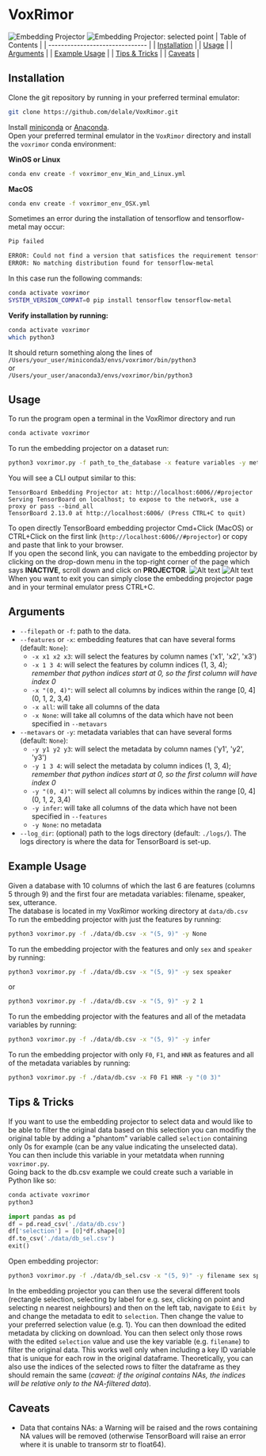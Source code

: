 # VoxRimor
![Embedding Projector](<screenshots/Screenshot 2023-09-12 at 17.48.26.png>)
![Embedding Projector: selected point](<screenshots/Screenshot 2023-09-12 at 17.48.54.png>)
| Table of Contents               |
| ------------------------------- |
| [Installation](#installation)   |
| [Usage](#usage)                 |
| [Arguments](#arguments)         |
| [Example Usage](#example-usage) |
| [Tips & Tricks](#tips--tricks)  |
| [Caveats](#caveats)             |
## Installation
Clone the git repository by running in your preferred terminal emulator:
```sh
git clone https://github.com/delale/VoxRimor.git
```

Install [miniconda](https://docs.conda.io/projects/miniconda/en/latest/) or [Anaconda](https://www.anaconda.com/download).  
Open your preferred terminal emulator in the `VoxRimor` directory and install the `voxrimor` conda environment:  
  
**WinOS or Linux**
```sh
conda env create -f voxrimor_env_Win_and_Linux.yml
```

**MacOS**
```sh
conda env create -f voxrimor_env_OSX.yml
```
Sometimes an error during the installation of tensorflow and tensorflow-metal may occur:
```sh
Pip failed

ERROR: Could not find a version that satisfices the requirement tensorflow-metal (from versions: None)
ERROR: No matching distribution found for tensorflow-metal
```
In this case run the following commands:
```sh
conda activate voxrimor
SYSTEM_VERSION_COMPAT=0 pip install tensorflow tensorflow-metal
```
  
**Verify installation by running:**
```sh
conda activate voxrimor
which python3
```
It should return something along the lines of   
`/Users/your_user/miniconda3/envs/voxrimor/bin/python3`  
or  
`/Users/your_user/anaconda3/envs/voxrimor/bin/python3`

## Usage
To run the program open a terminal in the VoxRimor directory and run 
```sh
conda activate voxrimor
```
To run the embedding projector on a dataset run:
```sh
python3 voxrimor.py -f path_to_the_database -x feature variables -y metadata variables --log_dir path_to_logs_directory
```
You will see a CLI output similar to this:
```
TensorBoard Embedding Projector at: http://localhost:6006//#projector
Serving TensorBoard on localhost; to expose to the network, use a proxy or pass --bind_all
TensorBoard 2.13.0 at http://localhost:6006/ (Press CTRL+C to quit)
```
To open directly TensorBoard embedding projector Cmd+Click (MacOS) or CTRL+Click on the first link (`http://localhost:6006//#projector`) or copy and paste that link to your browser.  
If you open the second link, you can navigate to the embedding projector by clicking on the drop-down menu in the top-right corner of the page which says **INACTIVE**, scroll down and click on **PROJECTOR**.
![Alt text](<screenshots/Screenshot 2023-09-12 at 16.44.30.png>)
![Alt text](<screenshots/Screenshot 2023-09-12 at 16.44.51.png>)
When you want to exit you can simply close the embedding projector page and in your terminal emulator press CTRL+C.
## Arguments
- `--filepath` or `-f`: path to the data.
- `--features` or `-x`: embedding features that can have several forms (default: `None`):
  - `-x x1 x2 x3`: will select the features by column names ('x1', 'x2', 'x3')
  - `-x 1 3 4`: will select the features by column indices (1, 3, 4); *remember that python indices start at 0, so the first column will have index 0*
  - `-x "(0, 4)"`: will select all columns by indices within the range [0, 4] (0, 1, 2, 3,4)
  - `-x all`: will take all columns of the data
  - `-x None`: will take all columns of the data which have not been specified in `--metavars`
- `--metavars` or `-y`: metadata variables that can have several forms (default: `None`):
  - `-y y1 y2 y3`: will select the metadata by column names ('y1', 'y2', 'y3')
  - `-y 1 3 4`: will select the metadata by column indices (1, 3, 4); *remember that python indices start at 0, so the first column will have index 0*
  - `-y "(0, 4)"`: will select all columns by indices within the range [0, 4] (0, 1, 2, 3,4)
  - `-y infer`: will take all columns of the data which have not been specified in `--features`
  - `-y None`: no metadata
- `--log_dir`: (optional) path to the logs directory (default: `./logs/`). The logs directory is where the data for TensorBoard is set-up.

## Example Usage
Given a database with 10 columns of which the last 6 are features (columns 5 through 9) and the first four are metadata variables: filename, speaker, sex, utterance.  
The database is located in my VoxRimor working directory at `data/db.csv`
To run the embedding projector with just the features by running:
```sh
python3 voxrimor.py -f ./data/db.csv -x "(5, 9)" -y None
```
To run the embedding projector with the features and only `sex` and `speaker` by running:
```sh
python3 voxrimor.py -f ./data/db.csv -x "(5, 9)" -y sex speaker
```
or
```sh
python3 voxrimor.py -f ./data/db.csv -x "(5, 9)" -y 2 1
```
To run the embedding projector with the features and all of the metadata variables by running:
```sh
python3 voxrimor.py -f ./data/db.csv -x "(5, 9)" -y infer
```
To run the embedding projector with only `F0`, `F1`, and `HNR` as features and all of the metadata variables by running:
```sh
python3 voxrimor.py -f ./data/db.csv -x F0 F1 HNR -y "(0 3)"
```

## Tips & Tricks
If you want to use the embedding projector to select data and would like to be able to filter the original data based on 
this selection you can modifiy the original table by adding a "phantom" variable called `selection` containing only 0s for example (can be any value indicating the unselected data).  
You can then include this variable in your metatdata when running `voxrimor.py`.  
Going back to the db.csv example we could create such a variable in Python like so:
```sh
conda activate voxrimor
python3
```
```py
import pandas as pd
df = pd.read_csv('./data/db.csv')
df['selection'] = [0]*df.shape[0]
df.to_csv('./data/db_sel.csv')
exit()
```
Open embedding projector:
```sh
python3 voxrimor.py -f ./data/db_sel.csv -x "(5, 9)" -y filename sex speaker selection
```
In the embedding projector you can then use the several different tools (rectangle selection, selecting by label for e.g. sex, clicking on point and selecting n nearest neighbours) and then on the left tab, navigate to `Edit by` and change the metadata to edit to `selection`. Then change the value to your preferred selection value (e.g. 1). You can then download the edited metadata by clicking on download. You can then select only those rows with the edited `selection` value and use the key variable (e.g. `filename`) to filter the original data. This works well only when including a key ID variable that is unique for each row in the original dataframe. Theoretically, you can also use the indices of the selected rows to filter the dataframe as they should remain the same (*caveat: if the original contains NAs, the indices will be relative only to the NA-filtered data*).

## Caveats
- Data that contains NAs: a Warning will be raised and the rows containing NA values will be removed (otherwise TensorBoard will raise an error where it is unable to transorm str to float64).